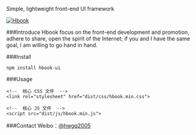 Simple, lightweight front-end UI framework

[![Hbook](http://www.bookcss.com/docs/images/banner.jpg)](http://www.bookcss.com)

###Introduce
Hbook focus on the front-end development and promotion, adhere to share, open the spirit of the Internet; if you and I have the same goal, I am willing to go hand in hand.

###Install
```
npm install hbook-ui     
```

###Usage

```
<!--  核心 CSS 文件  -->
<link rel="stylesheet" href="dist/css/hbook.min.css">
 
<!--  核心 JS 文件  -->
<script src="dist/js/hbook.min.js">
```

###Contact
Weibo：[@hwgq2005](http://www.weibo.com/hwgq2005)   